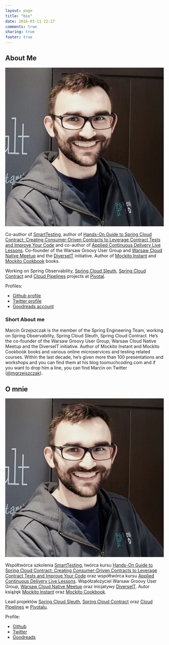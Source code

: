 ```yaml
---
layout: page
title: "bio"
date: 2016-03-11 22:27
comments: true
sharing: true
footer: true
---
```


## About Me

![image](/images/ja.jpeg)

Co-author of [SmartTesting](https://smarttesting.pl), author of [Hands-On Guide to Spring Cloud Contract: Creating Consumer-Driven Contracts to Leverage Contract Tests and Improve Your Code](https://learning.oreilly.com/videos/hands-on-guide-to/9780135598436) and co-author of [Applied Continuous Delivery Live Lessons](https://bit.ly/appliedCD). Co-founder of the Warsaw Groovy User Group and [Warsaw Cloud Native Meetup](https://www.meetup.com/Warsaw-Cloud-Native-Meetup/) and the [DiverseIT](https://www.diverseit.io) initiative. Author of [Mockito Instant](https://www.packtpub.com/application-development/instant-mockito) and [Mockito Cookbook](https://www.packtpub.com/application-development/mockito-cookbook) books.

Working on Spring Observability, [Spring Cloud Sleuth](https://cloud.spring.io/spring-cloud-sleuth/), [Spring Cloud Contract](https://cloud.spring.io/spring-cloud-contract/) and [Cloud Pipelines](https://spring.io/blog/2018/11/13/spring-cloud-pipelines-to-cloud-pipelines-migration) projects at [Pivotal](https://spring.io).

Profiles:

- [Github profile](https://github.com/marcingrzejszczak)
- [Twitter profile](https://twitter.com/MGrzejszczak)
- [Goodreads account](https://www.goodreads.com/author/show/7284553.Marcin_Grzejszczak)

### Short About me

Marcin Grzejszczak is the member of the Spring Engineering Team, working on Spring Observability, Spring Cloud Sleuth, Spring Cloud Contract. He’s the co-founder of the Warsaw Groovy User Group, Warsaw Cloud Native Meetup and the DiverseIT initiative. Author of Mockito Instant and Mockito Cookbook books and various online microservices and testing related courses. Within the last decade, he’s given more than 100 presentations and workshops and you can find them at his blog toomuchcoding.com and if you want to drop him a line, you can find Marcin on Twitter ([@mgrzejszczak](https://twitter.com/MGrzejszczak)).

## O mnie

![image](/images/ja.jpeg)

Współtwórca szkolenia [SmartTesting](https://smarttesting.pl), twórca kursu [Hands-On Guide to Spring Cloud Contract: Creating Consumer-Driven Contracts to Leverage Contract Tests and Improve Your Code](https://learning.oreilly.com/videos/hands-on-guide-to/9780135598436) oraz współtwórca kursu [Applied Continuous Delivery Live Lessons](https://bit.ly/appliedCD). Współzałożyciel Warsaw Groovy User Group, [Warsaw Cloud Native Meetup](https://www.meetup.com/Warsaw-Cloud-Native-Meetup/) oraz inicjatywy [DiverseIT](https://www.diverseit.io). Autor książęk [Mockito Instant](https://www.packtpub.com/application-development/instant-mockito) oraz [Mockito Cookbook](https://www.packtpub.com/application-development/mockito-cookbook).

Lead projektów [Spring Cloud Sleuth](https://cloud.spring.io/spring-cloud-sleuth/), [Spring Cloud Contract](https://cloud.spring.io/spring-cloud-contract/) oraz [Cloud Pipelines](https://cloud.spring.io/spring-cloud-pipelines) w [Pivotalu](https://spring.io).

Profile:

- [Github](https://github.com/marcingrzejszczak)
- [Twitter](https://twitter.com/MGrzejszczak)
- [Goodreads](https://www.goodreads.com/author/show/7284553.Marcin_Grzejszczak)